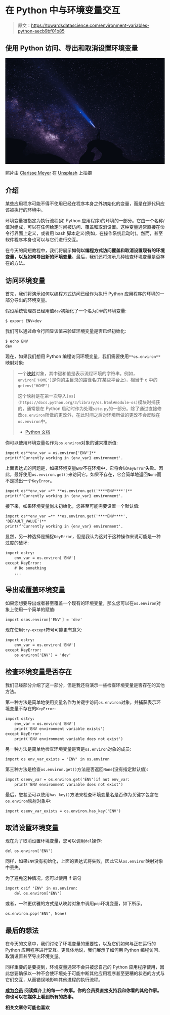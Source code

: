 # 在 Python 中与环境变量交互

> 原文：<https://towardsdatascience.com/environment-variables-python-aecb9bf01b85>

## 使用 Python 访问、导出和取消设置环境变量

![](img/8a556474ca5ba5df54a25bb485e2d9a1.png)

照片由 [Clarisse Meyer](https://unsplash.com/@clarissemeyer?utm_source=unsplash&utm_medium=referral&utm_content=creditCopyText) 在 [Unsplash](https://unsplash.com/s/photos/access?utm_source=unsplash&utm_medium=referral&utm_content=creditCopyText) 上拍摄

## 介绍

某些应用程序可能不得不使用已经在程序本身之外初始化的变量，而是在源代码应该被执行的环境中。

环境变量被指定为执行流程(如 Python 应用程序)的环境的一部分。它由一个名称/值对组成，可以在任何给定时间被访问、覆盖和取消设置。这种变量通常直接在命令行界面上定义，或者用 bash 脚本定义(例如，在操作系统启动时)。然而，甚至软件程序本身也可以与它们进行交互。

在今天的简短教程中，我们将展示**如何以编程方式访问覆盖和取消设置现有的环境变量，以及如何导出新的环境变量**。最后，我们还将演示几种检查环境变量是否存在的方法。

## 访问环境变量

首先，我们将演示如何以编程方式访问已经作为执行 Python 应用程序的环境的一部分导出的环境变量。

假设系统管理员已经用值`dev`初始化了一个名为`ENV`的环境变量:

```
$ export ENV=dev
```

我们可以通过命令行回显该值来验证环境变量是否已经初始化:

```
$ echo ENV
dev
```

现在，如果我们想用 Python 编程访问环境变量，我们需要使用`**os.environ**`映射对象:

> 一个[映射](https://docs.python.org/3/glossary.html#term-mapping)对象，其中键和值是表示流程环境的字符串。例如，`environ['HOME']`是你的主目录的路径名(在某些平台上)，相当于 c 中的`getenv("HOME")`
> 
> 这个映射是在第一次导入`[os](https://docs.python.org/3/library/os.html#module-os)`模块时捕获的，通常是在 Python 启动时作为处理`site.py`的一部分。除了通过直接修改`os.environ`所做的更改外，在此时间之后对环境所做的更改不会反映在`os.environ`中。
> 
> - [Python 文档](https://docs.python.org/3/library/os.html#os.environ)

你可以使用环境变量名作为`os.environ`对象的键来推断值:

```
import os**env_var = os.environ['ENV']**
print(f'Currently working in {env_var} environment'.
```

上面表达式的问题是，如果环境变量`ENV`不在环境中，它将会以`KeyError`失败。因此，最好使用`os.environ.get()`来访问它。如果不存在，它会简单地返回`None`而不是抛出一个`KeyError`。

```
import os**env_var =** **os.environ.get('****ENV****')**
print(f'Currently working in {env_var} environment'.
```

接下来，如果环境变量尚未初始化，您甚至可能需要设置一个默认值:

```
import os**env_var =** **os.environ.get('****ENV****', 'DEFAULT_VALUE')**
print(f'Currently working in {env_var} environment'.
```

显然，另一种选择是捕捉`KeyError`，但是我认为这对于这种操作来说可能是一种过度的破坏:

```
import ostry:
    env_var = os.environ['ENV']
except KeyError:
    # Do something
    ...
```

## 导出或覆盖环境变量

如果您想要导出或者甚至覆盖一个现有的环境变量，那么您可以在`os.environ`对象上使用一个简单的赋值:

```
import osos.environ['ENV'] = 'dev'
```

现在使用`try-except`符号可能更有意义:

```
import ostry:
    env_var = os.environ['ENV']
except KeyError:
    os.environ['ENV'] = 'dev'
```

## 检查环境变量是否存在

我们已经部分介绍了这一部分，但是我还将演示一些检查环境变量是否存在的其他方法。

第一种方法是简单地使用变量名作为关键字访问`os.environ`对象，并捕获表示环境变量不存在的`KeyError`:

```
import ostry:
    env_var = os.environ['ENV']
    print('ENV environment variable exists')
except KeyError:
    print('ENV environment variable does not exist')
```

另一种方法是简单地检查环境变量是否是`os.environ`对象的成员:

```
import os env_var_exists = 'ENV' in os.environ
```

第三种方法是检查`os.environ.get()`方法是否返回`None`(没有指定默认值):

```
import osenv_var = os.environ.get('ENV')if not env_var:
    print('ENV environment variable does not exist')
```

最后，您甚至可以使用`has_key()`方法来检查环境变量名是否作为关键字包含在`os.environ`映射对象中:

```
import osenv_var_exists = os.environ.has_key('ENV')
```

## 取消设置环境变量

现在为了取消设置环境变量，您可以调用`del`操作:

```
del os.environ['ENV']
```

同样，如果`ENV`没有初始化，上面的表达式将失败，因此它从`os.environ`映射对象中丢失。

为了避免这种情况，您可以使用 if 语句

```
import osif 'ENV' in os.environ:
    del os.environ['ENV']
```

或者，一种更优雅的方式是从映射对象中调用`pop`环境变量，如下所示。

```
os.environ.pop('ENV', None)
```

## 最后的想法

在今天的文章中，我们讨论了环境变量的重要性，以及它们如何与正在运行的 Python 应用程序进行交互。更具体地说，我们展示了如何用 Python 编程访问、取消设置甚至导出环境变量。

同样重要的是要提到，环境变量通常不会只被您自己的 Python 应用程序使用，因此您要确保以一种不会使环境处于可能中断其他应用程序甚至更糟的状态的方式与它们交互，从而错误地影响其他进程的执行流程。

[**成为会员**](https://gmyrianthous.medium.com/membership) **阅读媒介上的每一个故事。你的会员费直接支持我和你看的其他作家。你也可以在媒体上看到所有的故事。**

[](https://gmyrianthous.medium.com/membership)  

**相关文章你可能也喜欢**

[](/16-must-know-bash-commands-for-data-scientists-d8263e990e0e)  [](/setuptools-python-571e7d5500f2)  [](https://betterprogramming.pub/kafka-cli-commands-1a135a4ae1bd) 